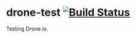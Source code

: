 # drone-test [![Build Status](https://drone.io/github.com/AndersDJohnson/drone-test/status.png)](https://drone.io/github.com/AndersDJohnson/drone-test/latest)
Testing Drone.io.
